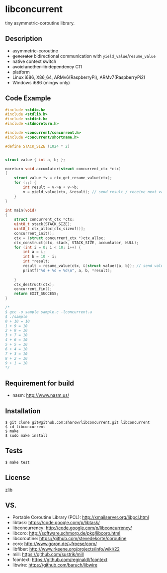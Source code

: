 libconcurrent
=============

tiny asymmetric-coroutine library.

## Description
+ asymmetric-coroutine
+ ~~generator~~ bidirectional communication with `yield_value`/`resume_value`
+ native context switch
+ ~~avoid another-lib dependency~~ C11
+ platform
 + Linux i686, X86_64, ARMv6(RaspberryPi), ARMv7(RaspberryPi2)
 + Windows i686 (mingw only)


## Code Example

```c
#include <stdio.h>
#include <stdlib.h>
#include <stdint.h>
#include <stdnoreturn.h>

#include <concurrent/concurrent.h>
#include <concurrent/shortname.h>

#define STACK_SIZE (1024 * 2)


struct value { int a, b; };

noreturn void accumlator(struct concurrent_ctx *ctx)
{
    struct value *v = ctx_get_resume_value(ctx);
    for (;;) {
        int result = v->a + v->b;
        v = yield_value(ctx, &result); // send result / receive next value
    }
}

int main(void)
{
    struct concurrent_ctx *ctx;
    uint8_t stack[STACK_SIZE];
    uint8_t ctx_alloc[ctx_sizeof()];
    concurrent_init();
    ctx = (struct concurrent_ctx *)ctx_alloc;
    ctx_construct(ctx, stack, STACK_SIZE, accumlator, NULL);
    for (int i = 0; i < 10; i++) {
        int a = i;
        int b = 10 - i;
        int *result;
        result = resume_value(ctx, &(struct value){a, b}); // send value / receive result
        printf("%d + %d = %d\n", a, b, *result);
        
    }
    ctx_destruct(ctx);
    concurrent_fin();
    return EXIT_SUCCESS;
}

/*
$ gcc -o sample sample.c -lconcurrent.a
$ ./sample
0 + 10 = 10
1 + 9 = 10
2 + 8 = 10
3 + 7 = 10
4 + 6 = 10
5 + 5 = 10
6 + 4 = 10
7 + 3 = 10
8 + 2 = 10
9 + 1 = 10
*/
```

## Requirement for build
- nasm: http://www.nasm.us/


## Installation
```
$ git clone git@github.com:sharow/libconcurrent.git libconcurrent
$ cd libconcurrent
$ make
$ sudo make install

```

## Tests
```
$ make test

```

## License
[zlib](https://github.com/sharow/libconcurrent/blob/master/LICENSE)


## VS. 
+ Portable Coroutine Library (PCL): http://xmailserver.org/libpcl.html
+ libtask: https://code.google.com/p/libtask/
+ libconcurrency: http://code.google.com/p/libconcurrency/
+ libcoro: http://software.schmorp.de/pkg/libcoro.html
+ libcoroutine: https://github.com/stevedekorte/coroutine
+ coro: http://www.goron.de/~froese/coro/
+ libfiber: http://www.rkeene.org/projects/info/wiki/22
+ mill: https://github.com/sustrik/mill
+ fcontext: https://github.com/reginaldl/fcontext
+ libwire: https://github.com/baruch/libwire
